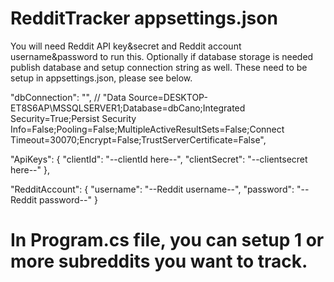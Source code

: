 # RedditTracker appsettings.json
You will need Reddit API key&secret and Reddit account username&password to run this.
Optionally if database storage is needed publish database and setup connection string as well.
These need to be setup in appsettings.json, please see below.

"dbConnection": "", // "Data Source=DESKTOP-ET8S6AP\\MSSQLSERVER1;Database=dbCano;Integrated Security=True;Persist Security Info=False;Pooling=False;MultipleActiveResultSets=False;Connect Timeout=30070;Encrypt=False;TrustServerCertificate=False",
  
  "ApiKeys": {
    "clientId": "--clientId here--",
    "clientSecret": "--clientsecret here--"
  },
  
  "RedditAccount": {
    "username": "--Reddit username--",
    "password": "--Reddit password--"
  }

# In Program.cs file, you can setup 1 or more subreddits you want to track.
